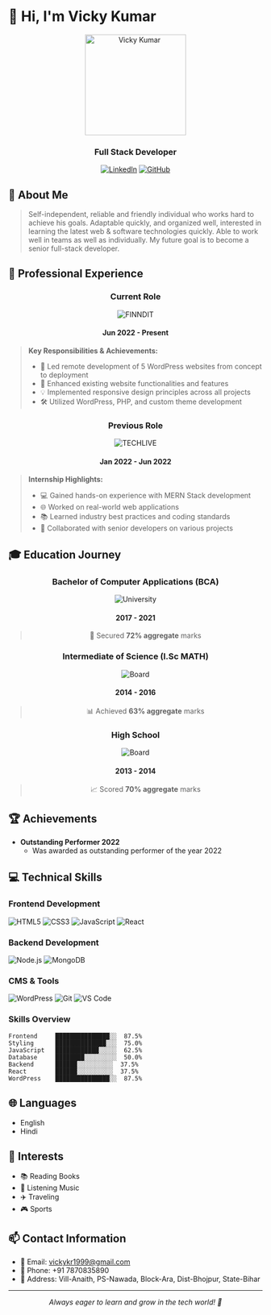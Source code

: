 # 👋 Hi, I'm Vicky Kumar
<div align="center">
  <img src="[profile-image-url-here](https://avatars.githubusercontent.com/u/200359642?v=4)" alt="Vicky Kumar" width="200"/>
  
  ### Full Stack Developer
  
  [![LinkedIn](https://img.shields.io/badge/LinkedIn-0077B5?style=for-the-badge&logo=linkedin&logoColor=white)](https://linkedin.com/in/)
  [![GitHub](https://img.shields.io/badge/GitHub-100000?style=for-the-badge&logo=github&logoColor=white)](https://github.com/Vicky-Kr-1999)
</div>

## 🚀 About Me
> Self-independent, reliable and friendly individual who works hard to achieve his goals. Adaptable quickly, and organized well, interested in learning the latest web & software technologies quickly. Able to work well in teams as well as individually. My future goal is to become a senior full-stack developer.

## 💼 Professional Experience

<div align="center">
  
  ### Current Role
  
  ![FINNDIT](https://img.shields.io/badge/FINNDIT-Software%20Developer-00C7B7?style=for-the-badge)
  
  #### Jun 2022 - Present
  
</div>

> **Key Responsibilities & Achievements:**
> - 🚀 Led remote development of 5 WordPress websites from concept to deployment
> - 🔄 Enhanced existing website functionalities and features
> - 💡 Implemented responsive design principles across all projects
> - 🛠️ Utilized WordPress, PHP, and custom theme development

<div align="center">
  
  ### Previous Role
  
  ![TECHLIVE](https://img.shields.io/badge/TECHLIVE--SOLUTIONS-Software%20Engineer-FF6B6B?style=for-the-badge)
  
  #### Jan 2022 - Jun 2022
  
</div>

> **Internship Highlights:**
> - 💻 Gained hands-on experience with MERN Stack development
> - 🌐 Worked on real-world web applications
> - 📚 Learned industry best practices and coding standards
> - 🤝 Collaborated with senior developers on various projects

## 🎓 Education Journey

<div align="center">
  
  ### Bachelor of Computer Applications (BCA)
  ![University](https://img.shields.io/badge/V.K.S%20University-H.D%20Jain%20College-4285F4?style=for-the-badge)
  #### 2017 - 2021
  > 🎯 Secured **72% aggregate** marks
  
  ### Intermediate of Science (I.Sc MATH)
  ![Board](https://img.shields.io/badge/BSEB%20Patna-J.J%20College-34A853?style=for-the-badge)
  #### 2014 - 2016
  > 📊 Achieved **63% aggregate** marks
  
  ### High School
  ![Board](https://img.shields.io/badge/C.B.S.E%20Delhi-D.K%20Carmel-EA4335?style=for-the-badge)
  #### 2013 - 2014
  > 📈 Scored **70% aggregate** marks
  
</div>

## 🏆 Achievements
- **Outstanding Performer 2022**
  - Was awarded as outstanding performer of the year 2022

## 💻 Technical Skills

### Frontend Development
![HTML5](https://img.shields.io/badge/HTML5-87.5%25-E34F26?style=for-the-badge&logo=html5&logoColor=white)
![CSS3](https://img.shields.io/badge/CSS3-75%25-1572B6?style=for-the-badge&logo=css3&logoColor=white)
![JavaScript](https://img.shields.io/badge/JavaScript-62.5%25-F7DF1E?style=for-the-badge&logo=javascript&logoColor=black)
![React](https://img.shields.io/badge/React-37.5%25-61DAFB?style=for-the-badge&logo=react&logoColor=black)

### Backend Development
![Node.js](https://img.shields.io/badge/Node.js-37.5%25-339933?style=for-the-badge&logo=nodedotjs&logoColor=white)
![MongoDB](https://img.shields.io/badge/MongoDB-50%25-47A248?style=for-the-badge&logo=mongodb&logoColor=white)

### CMS & Tools
![WordPress](https://img.shields.io/badge/WordPress-87.5%25-21759B?style=for-the-badge&logo=wordpress&logoColor=white)
![Git](https://img.shields.io/badge/Git-Proficient-F05032?style=for-the-badge&logo=git&logoColor=white)
![VS Code](https://img.shields.io/badge/VS%20Code-Proficient-007ACC?style=for-the-badge&logo=visualstudiocode&logoColor=white)

### Skills Overview
```text
Frontend     ███████████████░░  87.5%
Styling      ██████████████░░░  75.0%
JavaScript   ████████████░░░░░  62.5%
Database     ████████░░░░░░░░░  50.0%
Backend      ██████░░░░░░░░░░  37.5%
React        ██████░░░░░░░░░░  37.5%
WordPress    ███████████████░░  87.5%
```

## 🌐 Languages
- English
- Hindi

## 🎯 Interests
- 📚 Reading Books
- 🎵 Listening Music
- ✈️ Traveling
- 🎮 Sports

## 📫 Contact Information
- 📧 Email: vickykr1999@gmail.com
- 📱 Phone: +91 7870835890
- 📍 Address: Vill-Anaith, PS-Nawada, Block-Ara, Dist-Bhojpur, State-Bihar

---
<div align="center">
  <i>Always eager to learn and grow in the tech world! 🚀</i>
</div>
